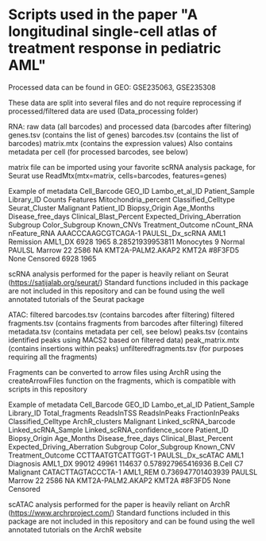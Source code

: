 # Scripts used in the paper "A longitudinal single-cell atlas of treatment response in pediatric AML"

Processed data can be found in GEO: GSE235063, GSE235308

These data are split into several files and do not require reprocessing if processed/filtered data are used (Data_processing folder)

RNA:
raw data (all barcodes) and processed data (barcodes after filtering)
genes.tsv (contains the list of genes)
barcodes.tsv (contains the list of barcodes)
matrix.mtx (contains the expression values)
Also contains metadata per cell (for processed barcodes, see below)

matrix file can be imported using your favorite scRNA analysis package, for Seurat use ReadMtx(mtx=matrix, cells=barcodes, features=genes)

Example of metadata
Cell_Barcode	GEO_ID	Lambo_et_al_ID	Patient_Sample	Library_ID	Counts	Features	Mitochondria_percent	Classified_Celltype	Seurat_Cluster	Malignant	Patient_ID	Biopsy_Origin	Age_Months	Disease_free_days	Clinical_Blast_Percent	Expected_Driving_Aberration	Subgroup	Color_Subgroup	Known_CNVs	Treatment_Outcome	nCount_RNA	nFeature_RNA
AAACCCAAGCGTCAGA-1	PAULSL_Dx_scRNA	AML1	Remission	AML1_DX	6928	1965	8.28521939953811	Monocytes	9	Normal	PAULSL	Marrow	22	2586	NA	KMT2A-PALM2.AKAP2	KMT2A	#8F3FD5	None	Censored	6928	1965

scRNA analysis performed for the paper is heavily reliant on Seurat (https://satijalab.org/seurat/) 
Standard functions included in this package are not included in this repository and can be found using the well annotated tutorials of the Seurat package

ATAC:
filtered barcodes.tsv (contains barcodes after filtering)
filtered fragments.tsv (contains fragments from barcodes after filtering)
filtered metadata.tsv (contains metadata per cell, see below)
peaks.tsv (contains identified peaks using MACS2 based on filtered data)
peak_matrix.mtx (contains insertions within peaks)
unfilteredfragments.tsv (for purposes requiring all the fragments)

Fragments can be converted to arrow files using ArchR using the createArrowFiles function on the fragments, which is compatible with scripts in this repository

Example of metadata
Cell_Barcode	GEO_ID	Lambo_et_al_ID	Patient_Sample	Library_ID	Total_fragments	ReadsInTSS	ReadsInPeaks	FractionInPeaks	Classified_Celltype	ArchR_clusters	Malignant	Linked_scRNA_barcode	Linked_scRNA_Sample	Linked_scRNA_confidence_score	Patient_ID	Biopsy_Origin	Age_Months	Disease_free_days	Clinical_Blast_Percent	Expected_Driving_Aberration	Subgroup	Color_Subgroup	Known_CNV	Treatment_Outcome
CCTTAATGTCATTGGT-1	PAULSL_Dx_scATAC	AML1	Diagnosis	AML1_DX	99012	49961	114637	0.578927965416936	B.Cell	C7	Malignant	CATACTTAGTACCCTA-1	AML1_REM	0.736947701403939	PAULSL	Marrow	22	2586	NA	KMT2A-PALM2.AKAP2	KMT2A	#8F3FD5	None	Censored

scATAC analysis performed for the paper is heavily reliant on ArchR (https://www.archrproject.com/) 
Standard functions included in this package are not included in this repository and can be found using the well annotated tutorials on the ArchR website
